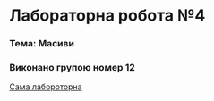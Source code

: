 # Лабораторна робота №4
### Тема: Масиви

### Виконано групою номер **12**

[Сама лабороторна](https://docs.google.com/document/d/11_DcmQC-dBjfF25J2VkjTyjjJ_vXT0RF/edit?pli=1)

